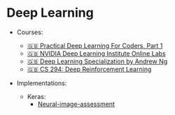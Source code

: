 # Deep Learning

* Courses:
  * [:uk: Practical Deep Learning For Coders, Part 1](http://course.fast.ai/index.html)
  * [:uk: NVIDIA Deep Learning Institute Online Labs](https://developer.nvidia.com/dli/onlinelabs)
  * [:uk: Deep Learning Specialization by Andrew Ng](https://www.coursera.org/specializations/deep-learning)
  * [:uk: CS 294: Deep Reinforcement Learning](http://rll.berkeley.edu/deeprlcourse/)

* Implementations:
	* Keras:
		* [Neural-image-assessment](https://github.com/titu1994/neural-image-assessment)